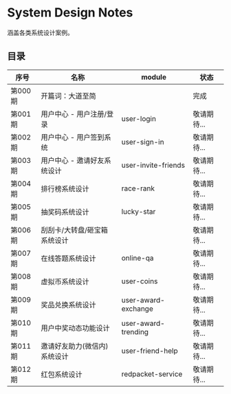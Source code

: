 # System Design Notes
涵盖各类系统设计案例。

## 目录
| 序号 | 名称 | module | 状态 |
| --- | --- | --- | --- |
| 第000期 | 开篇词：大道至简 |  | 完成 | 
| 第001期 | 用户中心 - 用户注册/登录 | user-login | 敬请期待... | 
| 第002期 | 用户中心 - 用户签到系统 | user-sign-in | 敬请期待... | 
| 第003期 | 用户中心 - 邀请好友系统设计 | user-invite-friends | 敬请期待... | 
| 第004期 | 排行榜系统设计 | race-rank | 敬请期待... | 
| 第005期 | 抽奖码系统设计 | lucky-star | 敬请期待... | 
| 第006期 | 刮刮卡/大转盘/砸宝箱 系统设计 |  | 敬请期待... | 
| 第007期 | 在线答题系统设计 | online-qa | 敬请期待... | 
| 第008期 | 虚拟币系统设计 | user-coins | 敬请期待... | 
| 第009期 | 奖品兑换系统设计 | user-award-exchange | 敬请期待... | 
| 第010期 | 用户中奖动态功能设计 | user-award-trending | 敬请期待... | 
| 第011期 | 邀请好友助力(微信内)系统设计 | user-friend-help | 敬请期待... | 
| 第012期 | 红包系统设计 | redpacket-service | 敬请期待... | 
